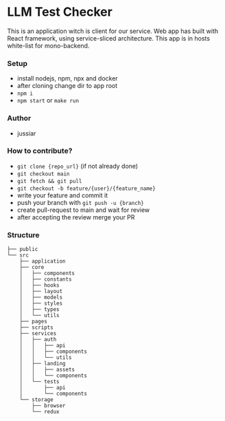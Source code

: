 # LLM Test Checker

This is an application witch is client for our service. 
Web app has built with React framework, using service-sliced architecture.
This app is in hosts white-list for mono-backend.


### Setup

- install nodejs, npm, npx and docker
- after cloning change dir to app root
- `npm i`
- `npm start` or `make run`


### Author

- jussiar


### How to contribute?

- `git clone {repo_url}` (if not already done)
- `git checkout main`
- `git fetch && git pull`
- `git checkout -b feature/{user}/{feature_name}`
- write your feature and commit it
- push your branch with `git push -u {branch}`
- create pull-request to main and wait for review
- after accepting the review merge your PR


### Structure

```
├── public
└── src
    ├── application
    ├── core
    │   ├── components
    │   ├── constants
    │   ├── hooks
    │   ├── layout
    │   ├── models
    │   ├── styles
    │   ├── types
    │   └── utils
    ├── pages
    ├── scripts
    ├── services
    │   ├── auth
    │   │   ├── api
    │   │   ├── components
    │   │   └── utils
    │   ├── landing
    │   │   ├── assets
    │   │   └── components
    │   └── tests
    │       ├── api
    │       └── components
    └── storage
        ├── browser
        └── redux
```
